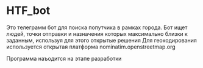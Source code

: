 # HTF_bot
Это телеграмм бот для поиска попутчика в рамках города. 
Бот ищет людей, точки отправки и назначения которых максимально близки к заданным, используя для этого открытые решения
Для геокодирования используется открытая платформа nominatim.openstreetmap.org

Программа наъодится на этапе разработки
